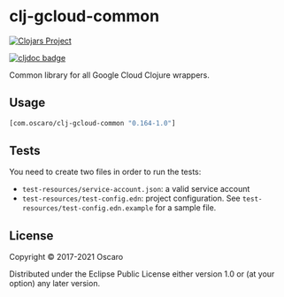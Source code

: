 # clj-gcloud-common

[![Clojars Project](https://img.shields.io/clojars/v/com.oscaro/clj-gcloud-common.svg)](https://clojars.org/com.oscaro/clj-gcloud-common)

[![cljdoc badge](https://cljdoc.org/badge/com.oscaro/clj-gcloud-common)](https://cljdoc.org/d/com.oscaro/clj-gcloud-common/CURRENT)

Common library for all Google Cloud Clojure wrappers.

## Usage

```clojure
[com.oscaro/clj-gcloud-common "0.164-1.0"]
```

## Tests

You need to create two files in order to run the tests:
* `test-resources/service-account.json`: a valid service account
* `test-resources/test-config.edn`: project configuration. See
  `test-resources/test-config.edn.example` for a sample file.

## License

Copyright © 2017-2021 Oscaro

Distributed under the Eclipse Public License either version 1.0 or (at
your option) any later version.

